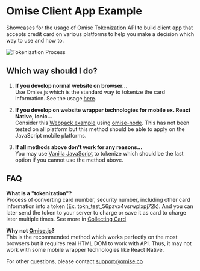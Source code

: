 # Omise Client App Example
Showcases for the usage of Omise Tokenization API to build client app that accepts credit card on various platforms to help you make a decision which way to use and how to.

![Tokenization Process](https://cdn.omise.co/assets/developer-documents/images_jpg/small_token@2x.jpg)

## Which way should I do?

1. **If you develop normal website on browser...**    
Use Omise.js which is the standard way to tokenize the card information. See the usage [here](https://www.omise.co/collecting-card-information).

2. **If you develop on website wrapper technologies for mobile ex. React Native, Ionic...**    
Consider this [Webpack example](webpack-javascript/script.js) using [omise-node](https://github.com/omise/omise-node). This has not been tested on all platform but this method should be able to apply on the JavaScript mobile platforms.

3. **If all methods above don't work for any reasons...**    
You may use [Vanilla JavaScript](vanilla-javascript/index.html) to tokenize which should be the last option if you cannot use the method above.

## FAQ
**What is a "tokenization"?**    
Process of converting card number, security number, including other card information into a token (Ex. tokn_test_56pavx4vsrwplxpj72k). And you can later send the token to your server to charge or save it as card to charge later multiple times. See more in [Collecting Card](https://www.omise.co/collecting-card-information)

**Why not [Omise.js](https://github.com/omise/omise.js)?**    
This is the recommended method which works perfectly on the most browsers but it requires real HTML DOM to work with API. Thus, it may not work with some mobile wrapper technologies like React Native.

For other questions, please contact support@omise.co
